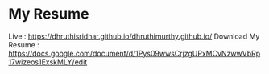 # My Resume

Live : https://dhruthisridhar.github.io/dhruthimurthy.github.io/
Download  My Resume : https://docs.google.com/document/d/1Pys09wwsCrjzgUPxMCvNzwwVbRp17wizeos1ExskMLY/edit
